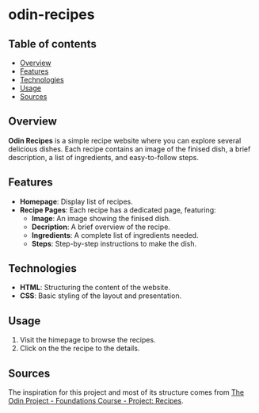 # odin-recipes
## Table of contents
- [Overview](#overview)
- [Features](#features)
- [Technologies](#technologies)
- [Usage](#usage)
- [Sources](#sources)
## Overview
**Odin Recipes** is a simple recipe website where you can explore several delicious dishes. Each recipe contains an image of the finised dish, a brief description, a list of ingredients, and easy-to-follow steps.
## Features
- **Homepage**: Display list of recipes.
- **Recipe Pages**: Each recipe has a dedicated page, featuring:
    - **Image**: An image showing the finised dish.
    - **Decription**: A brief overview of the recipe.
    - **Ingredients**: A complete list of ingredients needed.
    - **Steps**: Step-by-step instructions to make the dish.
## Technologies
- **HTML**: Structuring the content of the website.
- **CSS**: Basic styling of the layout and presentation.
## Usage
1. Visit the himepage to browse the recipes.
2. Click on the the recipe to the details.
## Sources
The inspiration for this project and most of its structure comes from [The Odin Project - Foundations Course - Project: Recipes](https://www.theodinproject.com/lessons/foundations-recipes).